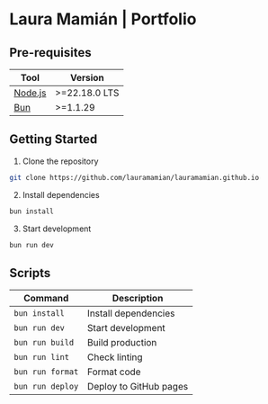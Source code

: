 # Laura Mamián | Portfolio

## Pre-requisites

| Tool                                    | Version       |
| --------------------------------------- | ------------- |
| [Node.js](https://nodejs.org/en/)       | >=22.18.0 LTS |
| [Bun](https://bun.sh/docs/installation) | >=1.1.29      |

## Getting Started

1. Clone the repository

```bash
git clone https://github.com/lauramamian/lauramamian.github.io
```

2. Install dependencies

```bash
bun install
```

3. Start development

```bash
bun run dev
```

## Scripts

| Command          | Description            |
| ---------------- | ---------------------- |
| `bun install`    | Install dependencies   |
| `bun run dev`    | Start development      |
| `bun run build`  | Build production       |
| `bun run lint`   | Check linting          |
| `bun run format` | Format code            |
| `bun run deploy` | Deploy to GitHub pages |
